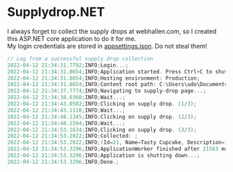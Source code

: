 # Supplydrop.NET

I always forget to collect the supply drops at webhallen.com, so I created this ASP.NET core application to do it for me.  
My login credentials are stored in [appsettings.json](appsettings.json). Do not steal them!

```c
// Log from a successful supply drop collection
2022-04-12 21:34:31.7792;INFO;Login...;
2022-04-12 21:34:31.8654;INFO;Application started. Press Ctrl+C to shut down.;
2022-04-12 21:34:31.8654;INFO;Hosting environment: Production;
2022-04-12 21:34:31.8654;INFO;Content root path: C:\Users\udo\Documents\SupplyDrop.NET;
2022-04-12 21:34:37.7774;INFO;Navigating to supply-drop page...;
2022-04-12 21:34:38.0360;INFO;Wait...;
2022-04-12 21:34:43.0502;INFO;Clicking on supply drop. (1/3);
2022-04-12 21:34:43.1118;INFO;Wait...;
2022-04-12 21:34:48.1345;INFO;Clicking on supply drop. (2/3);
2022-04-12 21:34:48.1594;INFO;Wait...;
2022-04-12 21:34:53.1634;INFO;Clicking on supply drop. (3/3);
2022-04-12 21:34:53.2822;INFO;Collected: ;
2022-04-12 21:34:53.2822;INFO;(Id=21, Name=Tasty Cupcake, Description=1500 XP) x1;
2022-04-12 21:34:53.3296;INFO;ApplicationWorker finished after 21563 ms.;
2022-04-12 21:34:53.3296;INFO;Application is shutting down...;
2022-04-12 21:34:53.3296;INFO;Done.;
```
